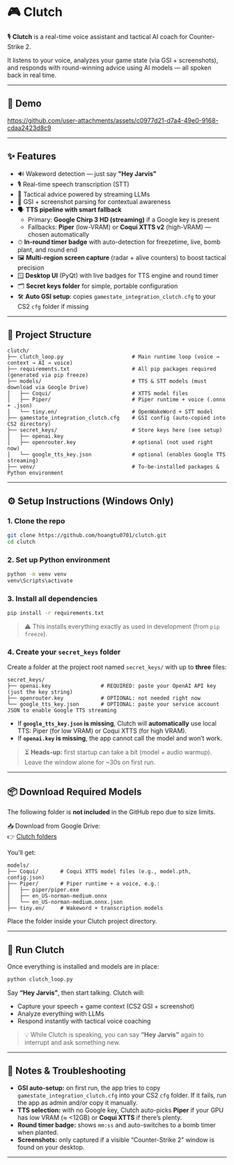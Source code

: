 # 🎮 Clutch

🎙️ **Clutch** is a real-time voice assistant and tactical AI coach for Counter-Strike 2.

It listens to your voice, analyzes your game state (via GSI + screenshots), and responds with round-winning advice using AI models — all spoken back in real time.

---

## 🎥 Demo

https://github.com/user-attachments/assets/c0977d21-d7a4-49e0-9168-cdaa2423d8c9

---

## ✨ Features

- 🔊 Wakeword detection — just say **"Hey Jarvis"**
- 🎙️ Real-time speech transcription (STT)
- 🧠 Tactical advice powered by streaming LLMs
- 📸 GSI + screenshot parsing for contextual awareness
- 🗣️ **TTS pipeline with smart fallback**  
  - Primary: **Google Chirp 3 HD (streaming)** if a Google key is present  
  - Fallbacks: **Piper** (low-VRAM) or **Coqui XTTS v2** (high-VRAM) — chosen automatically
- ⏱ **In-round timer badge** with auto-detection for freezetime, live, bomb plant, and round end
- 🖼️ **Multi-region screen capture** (radar + alive counters) to boost tactical precision
- 🪟 **Desktop UI** (PyQt) with live badges for TTS engine and round timer
- 🗂️ **Secret keys folder** for simple, portable configuration
- 🛠️ **Auto GSI setup**: copies `gamestate_integration_clutch.cfg` to your CS2 `cfg` folder if missing

---

## 📁 Project Structure

```
clutch/
├── clutch_loop.py                      # Main runtime loop (voice → context → AI → voice)
├── requirements.txt                    # All pip packages required (generated via pip freeze)
├── models/                             # TTS & STT models (must download via Google Drive)
│   ├── Coqui/                          # XTTS model files
│   ├── Piper/                          # Piper runtime + voice (.onnx + .json)
│   └── tiny.en/                        # OpenWakeWord + STT model
├── gamestate_integration_clutch.cfg    # GSI config (auto-copied into CS2 directory)
├── secret_keys/                        # Store keys here (see setup)
│   ├── openai.key
│   ├── openrouter.key                  # optional (not used right now)
│   └── google_tts_key.json             # optional (enables Google TTS streaming)
├── venv/                               # To-be-installed packages & Python environment
```
---

## ⚙️ Setup Instructions (Windows Only)

### 1. Clone the repo

```bash
git clone https://github.com/hoangtu0701/clutch.git
cd clutch
```

### 2. Set up Python environment

```bash
python -m venv venv
venv\Scripts\activate
```

### 3. Install all dependencies

```bash
pip install -r requirements.txt
```

> ⚠️ This installs everything exactly as used in development (from `pip freeze`).

### 4. Create your `secret_keys` folder

Create a folder at the project root named `secret_keys/` with up to **three** files:

```
secret_keys/
├── openai.key                # REQUIRED: paste your OpenAI API key (just the key string)
├── openrouter.key            # OPTIONAL: not needed right now
└── google_tts_key.json       # OPTIONAL: paste your service account JSON to enable Google TTS streaming
```

- If **`google_tts_key.json` is missing**, Clutch will **automatically** use local TTS: Piper (for low VRAM) or Coqui XTTS (for high VRAM).
- If **`openai.key` is missing**, the app cannot call the model and won’t work.

> ⏳ **Heads-up:** first startup can take a bit (model + audio warmup). Leave the window alone for ~30s on first run.

---

## 📦 Download Required Models

The following folder is **not included** in the GitHub repo due to size limits.

📥 Download from Google Drive:  
👉 [Clutch folders](https://drive.google.com/drive/folders/1wAPdx7JF7OL3bMVblcqT-djFfrwNv_vB?usp=sharing)

You’ll get:

```
models/
├── Coqui/       # Coqui XTTS model files (e.g., model.pth, config.json)
├── Piper/       # Piper runtime + a voice, e.g.:
│   ├── piper/piper.exe
│   ├── en_US-norman-medium.onnx
│   └── en_US-norman-medium.onnx.json
├── tiny.en/     # Wakeword + transcription models
```

Place the folder inside your Clutch project directory.

---

## 🚀 Run Clutch

Once everything is installed and models are in place:

```bash
python clutch_loop.py
```

Say **“Hey Jarvis”**, then start talking. Clutch will:

- Capture your speech + game context (CS2 GSI + screenshot)
- Analyze everything with LLMs
- Respond instantly with tactical voice coaching

> 💡 While Clutch is speaking, you can say **“Hey Jarvis”** again to interrupt and ask something new.

---

## 🧩 Notes & Troubleshooting

- **GSI auto-setup:** on first run, the app tries to copy `gamestate_integration_clutch.cfg` into your CS2 `cfg` folder. If it fails, run the app as admin and/or copy it manually.
- **TTS selection:** with no Google key, Clutch auto-picks **Piper** if your GPU has low VRAM (≈ <12GB) or **Coqui XTTS** if there’s plenty.
- **Round timer badge:** shows `mm:ss` and auto-switches to a bomb timer when planted.
- **Screenshots:** only captured if a visible “Counter-Strike 2” window is found on your desktop.

---
